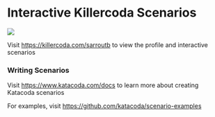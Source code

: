 # Interactive Killercoda Scenarios

[![](http://shields.katacoda.com/katacoda/sarroutb/count.svg)](https://www.katacoda.com/sarroutb "Get your profile on Katacoda.com")

Visit https://killercoda.com/sarroutb to view the profile and interactive scenarios

### Writing Scenarios
Visit https://www.katacoda.com/docs to learn more about creating Katacoda scenarios

For examples, visit https://github.com/katacoda/scenario-examples
